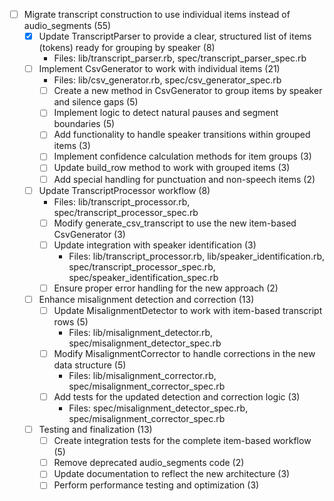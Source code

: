 - [ ] Migrate transcript construction to use individual items instead of audio_segments (55)
  - [x] Update TranscriptParser to provide a clear, structured list of items (tokens) ready for grouping by speaker (8)
    - Files: lib/transcript_parser.rb, spec/transcript_parser_spec.rb
  - [ ] Implement CsvGenerator to work with individual items (21)
    - Files: lib/csv_generator.rb, spec/csv_generator_spec.rb
    - [ ] Create a new method in CsvGenerator to group items by speaker and silence gaps (5)
    - [ ] Implement logic to detect natural pauses and segment boundaries (5)
    - [ ] Add functionality to handle speaker transitions within grouped items (3)
    - [ ] Implement confidence calculation methods for item groups (3)
    - [ ] Update build_row method to work with grouped items (3)
    - [ ] Add special handling for punctuation and non-speech items (2)
  - [ ] Update TranscriptProcessor workflow (8)
    - Files: lib/transcript_processor.rb, spec/transcript_processor_spec.rb
    - [ ] Modify generate_csv_transcript to use the new item-based CsvGenerator (3)
    - [ ] Update integration with speaker identification (3)
      - Files: lib/transcript_processor.rb, lib/speaker_identification.rb, spec/transcript_processor_spec.rb, spec/speaker_identification_spec.rb
    - [ ] Ensure proper error handling for the new approach (2)
  - [ ] Enhance misalignment detection and correction (13)
    - [ ] Update MisalignmentDetector to work with item-based transcript rows (5)
      - Files: lib/misalignment_detector.rb, spec/misalignment_detector_spec.rb
    - [ ] Modify MisalignmentCorrector to handle corrections in the new data structure (5)
      - Files: lib/misalignment_corrector.rb, spec/misalignment_corrector_spec.rb
    - [ ] Add tests for the updated detection and correction logic (3)
      - Files: spec/misalignment_detector_spec.rb, spec/misalignment_corrector_spec.rb
  - [ ] Testing and finalization (13)
    - [ ] Create integration tests for the complete item-based workflow (5)
    - [ ] Remove deprecated audio_segments code (2)
    - [ ] Update documentation to reflect the new architecture (3)
    - [ ] Perform performance testing and optimization (3)

